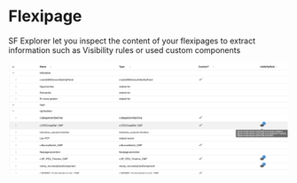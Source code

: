 # Flexipage

SF Explorer let you inspect the content of your flexipages to extract information such as Visibility rules or used custom components

![principles](./overview.png)